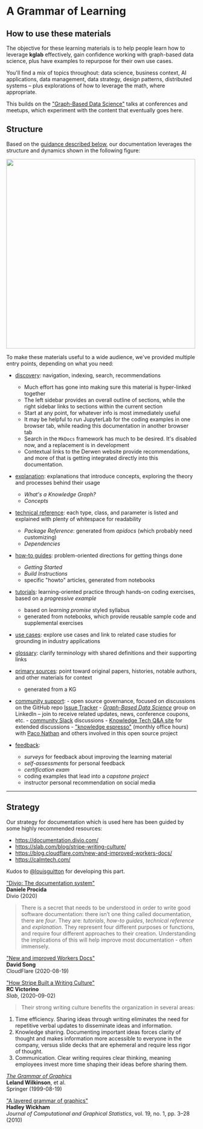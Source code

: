 
# A Grammar of Learning

## How to use these materials

The objective for these learning materials is to help people learn how to leverage **kglab** effectively, gain confidence working with graph-based data science, plus have examples to repurpose for their own use cases.

You'll find a mix of topics throughout:
data science, business context, AI applications, data management, 
data strategy, design patterns, distributed systems – plus explorations of how to leverage the math, where appropriate.

This builds on the ["Graph-Based Data Science"](https://derwen.ai/s/kcgh) talks at conferences and meetups, which experiment with the content that eventually goes here.


## Structure

Based on the [guidance described below](#strategy), our documentation leverages the structure and dynamics shown in the following figure:

<img src="https://derwen.ai/docs/kgl/assets/learning.png" width="500" />

To make these materials useful to a wide audience, we've provided
multiple entry points, depending on what you need:

  * [discovery](../disc): navigation, indexing, search, recommendations
    - Much effort has gone into making sure this material is hyper-linked together
    - The left sidebar provides an overall outline of sections, while the right sidebar links to sections within the current section
    - Start at any point, for whatever info is most immediately useful
    - It may be helpful to run JupyterLab for the coding examples in one browser tab, while reading this documentation in another browser tab
    - Search in the `MkDocs` framework has much to be desired. It's disabled now, and a replacement is in development
    - Contextual links to the Derwen website provide recommendations, and more of that is getting integrated directly into this documentation.

  * [explanation](../concepts): explanations that introduce concepts, exploring the theory and processes behind their usage
	- *What's a Knowledge Graph?*
	- *Concepts*

  * [technical reference](../ref): each type, class, and parameter is listed and explained with plenty of whitespace for readability
	- *Package Reference*: generated from *apidocs* (which probably need customizing)
	- *Dependencies*

  * [how-to guides](../howto): problem-oriented directions for getting things done
	- *Getting Started*
	- *Build Instructions*
	- specific "howto" articles, generated from notebooks

  * [tutorials](../tutorial/): learning-oriented practice through hands-on coding exercises, based on a *progressive example*
	- based on *learning promise* styled syllabus
	- generated from notebooks, which provide reusable sample code and supplemental exercises

  * [use cases](../use_case): explore use cases and link to related case studies for grounding in industry applications

  * [glossary](../glossary): clarify terminology with shared definitions and their supporting links

  * [primary sources](../biblio): point toward original papers, histories, notable authors, and other materials for context
	- generated from a KG

   * [community support](../foo):
	- open source governance, focused on discussions on the GitHub repo [Issue Tracker](https://github.com/DerwenAI/kglab/issues)
	- [*Graph-Based Data Science*](https://www.linkedin.com/groups/6725785/) group on LinkedIn – join to receive related updates, news, conference coupons, etc.
	- [community Slack](https://knowledgegraphconf.slack.com/ssb/redirect) discussions
	- [Knowledge Tech Q&A site](https://answers.knowledgegraph.tech/) for extended discussions
	- ["knowledge espresso"](https://www.notion.so/KG-Community-Events-Calendar-8aacbe22efa94d9b8b39b7288e22c2d3) (monthly office hours) with [Paco Nathan](ack/#project-lead) and others involved in this open source project

  * [feedback](../foo):
	- *surveys* for feedback about improving the learning material
	- *self-assessments* for personal feedback
	- *certification exam*
	- coding examples that lead into a *capstone project*
	-  instructor personal recommendation on social media


---

## Strategy

Our strategy for documentation which is used here has been guided by some highly recommended resources:

  * <https://documentation.divio.com/>
  * <https://slab.com/blog/stripe-writing-culture/>
  * <https://blog.cloudflare.com/new-and-improved-workers-docs/>
  * <https://calmtech.com/>

Kudos to [@louisguitton](https://github.com/louisguitton) for developing this part.

["Divio: The documentation system"](https://documentation.divio.com/)  
 **Daniele Procida**  
 Divio (2020)
 
 > There is a secret that needs to be understood in order to write good software documentation: there isn’t one thing called documentation, there are *four*.
 > They are: *tutorials*, *how-to guides*, *technical reference* and *explanation*. They represent four different purposes or functions, and require four different approaches to their creation. Understanding the implications of this will help improve most documentation - often immensely.

["New and improved Workers Docs"](https://blog.cloudflare.com/new-and-improved-workers-docs/)  
**David Song**  
CloudFlare (2020-08-19)

["How Stripe Built a Writing Culture"](https://slab.com/blog/stripe-writing-culture/)  
**RC Victorino**  
*Slab*, (2020-09-02)

> Their strong writing culture benefits the organization in several areas:

  1. Time efficiency. Sharing ideas through writing eliminates the need for repetitive verbal updates to disseminate ideas and information.
  2. Knowledge sharing. Documenting important ideas forces clarity of thought and makes information more accessible to everyone in the company, versus slide decks that are ephemeral and require less rigor of thought.
  3. Communication. Clear writing requires clear thinking, meaning employees invest more time shaping their ideas before sharing them.

[*The Grammar of Graphics*](https://www.goodreads.com/book/show/20182493-the-grammar-of-graphics)  
**Leland Wilkinson**, et al.  
Springer (1999-08-19)

["A layered grammar of graphics"](http://dx.doi.org/10.1198/jcgs.2009.07098)  
**Hadley Wickham**  
*Journal of Computational and Graphical Statistics*, vol. 19, no. 1, pp. 3–28 (2010)


